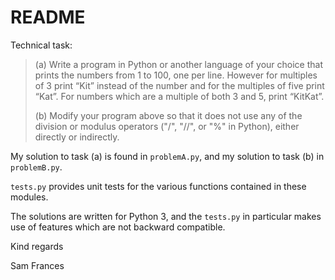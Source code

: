 README
==========================
Technical task:
> (a) Write a program in Python or another language of your choice that 
> prints the numbers from 1 to 100, one per line.  However for multiples 
> of 3 print “Kit” instead of the number and for the multiples of five 
> print “Kat”.  For numbers which are a multiple of both 3 and 5, print 
> “KitKat”.
>     
> (b) Modify your program above so that it does not use any of the division or
> modulus operators ("/", "//", or "%" in Python), either directly or
> indirectly.

My solution to task (a) is found in `problemA.py`, and my solution to task (b)
in `problemB.py`.

`tests.py` provides unit tests for the various functions contained in these
modules.

The solutions are written for Python 3, and the `tests.py` in particular makes use of features which are not backward compatible.

Kind regards

Sam Frances
